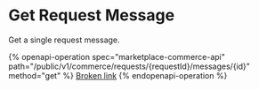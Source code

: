 # Get Request Message

Get a single request message.

{% openapi-operation spec="marketplace-commerce-api" path="/public/v1/commerce/requests/{requestId}/messages/{id}" method="get" %}
[Broken link](broken-reference)
{% endopenapi-operation %}
